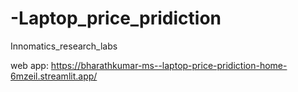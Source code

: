 # -Laptop_price_pridiction
 Innomatics_research_labs
    
 web app: https://bharathkumar-ms--laptop-price-pridiction-home-6mzeil.streamlit.app/

